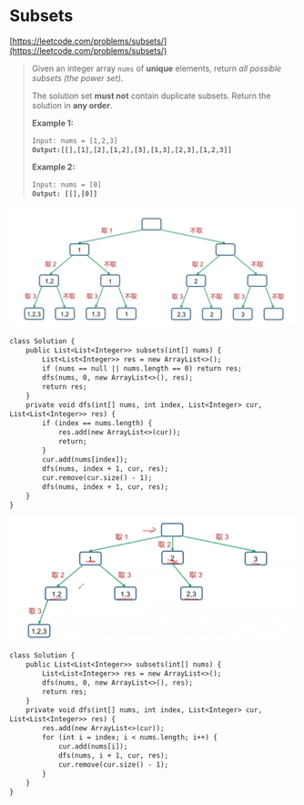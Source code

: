 # Subsets

[https://leetcode.com/problems/subsets/](https://leetcode.com/problems/subsets/)

> Given an integer array `nums` of **unique** elements, return _all possible subsets (the power set)_.
>
> The solution set **must not** contain duplicate subsets. Return the solution in **any order**.
>
> &#x20;
>
> **Example 1:**
>
> <pre><code>Input: nums = [1,2,3]
> <strong>Output:[[],[1],[2],[1,2],[3],[1,3],[2,3],[1,2,3]]</strong></code></pre>
>
> **Example 2:**
>
> <pre><code>Input: nums = [0]
> <strong>Output: [[],[0]]</strong></code></pre>

![](<../../.gitbook/assets/image (2).png>)

```
class Solution {
    public List<List<Integer>> subsets(int[] nums) {
        List<List<Integer>> res = new ArrayList<>();
        if (nums == null || nums.length == 0) return res;
        dfs(nums, 0, new ArrayList<>(), res);
        return res;
    }
    private void dfs(int[] nums, int index, List<Integer> cur, List<List<Integer>> res) {
        if (index == nums.length) {
            res.add(new ArrayList<>(cur));
            return;
        }
        cur.add(nums[index]);
        dfs(nums, index + 1, cur, res);
        cur.remove(cur.size() - 1);
        dfs(nums, index + 1, cur, res);
    }
}
```

![](<../../.gitbook/assets/image (5).png>)

```
class Solution {
    public List<List<Integer>> subsets(int[] nums) {
        List<List<Integer>> res = new ArrayList<>();
        dfs(nums, 0, new ArrayList<>(), res);
        return res;
    }
    private void dfs(int[] nums, int index, List<Integer> cur, List<List<Integer>> res) {
        res.add(new ArrayList<>(cur));
        for (int i = index; i < nums.length; i++) {
            cur.add(nums[i]);
            dfs(nums, i + 1, cur, res);
            cur.remove(cur.size() - 1);
        }
    }
}
```

